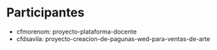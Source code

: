 # Participantes

- cfmorenom: proyecto-plataforma-docente
- cfdsavila: proyecto-creacion-de-pagunas-wed-para-ventas-de-arte
